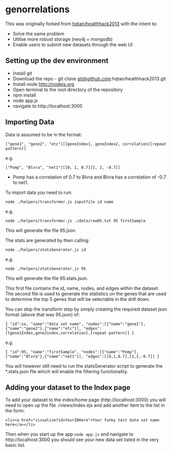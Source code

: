 genorrelations
==============
This was originally forked from [hqtan/healthhack2013](https://github.com/hqtan/healthhack2013) with the intent to:
* Solve the same problem
* Utilise more robust storage (neo4j + mongodb)
* Enable users to submit new datasets through the web UI

Setting up the dev environment
------------------------------
* Install git
* Download the repo - git clone git@github.com:hqtan/healthhack2013.git
* Install node http://nodejs.org
* Open terminal to the root directory of the repository
* npm install
* node app.js
* navigate to http://localhost:3000


Importing Data
--------------
Data is assumed to be in the format: 

`["gene1", "gene2", "etc"][[geneIndex1, geneIndex2, correlation][repeat pattern]]`

e.g.

`["Pomp", "Blvra", "net1"][[0, 1, 0.7][1, 2, -0.7]]` 
- Pomp has a correlation of 0.7 to Blvra and Blvra has a correlation of -0.7 to net1.

To import data you need to run:

`node ./helpers/transformer.js inputfile id name`

e.g.

`node ./helpers/transformer.js ./data/raw95.txt 95 firstSample`

This will generate the file 95.json.

The stats are generated by then calling:

`node ./helpers/statsGenerator.js id`

e.g.

`node ./helpers/statsGenerator.js 95`

This will generate the file 95.stats.json.

This first file contains the id, name, nodes, and edges within the dataset. The second file is used to generate the statistics on the genes that are used to determine the top 5 genes that will be selectable in the drill down.

You can skip the transform step by simply creating the required dataset json format (above that was 95.json) of:

`{
  "id":xx,
  "name":"data set name",
  "nodes":[{"name":"gene1"},{"name":"gene2"},{"name":"etc"}],
  "edges":[[gene1Index,gene2index,correlation],[repeat pattern]]
}`

e.g.

`{
  "id":95,
  "name":"firstSample",
  "nodes":[{"name":"Pomp"},{"name":"Blvra"},{"name":"net1"}],
  "edges":[[0,1,0.7],[1,2,-0.7]]
}`

You will however still need to run the statsGenerator script to generate the *.stats.json file which will enable the filtering functionality.

Adding your dataset to the Index page
-------------------------------------

To add your dataset to the index/home page (http://localhost:3000) you will need to open up the file ./views/index.ejs and add another item to the list in the form:

`<li><a href="visualise?id=YourIDHere">Your funky test data set name here</a></li>`

Then when you start up the app `node app.js` and navigate to http://localhost:3000 you should see your new data set listed in the very basic list.

